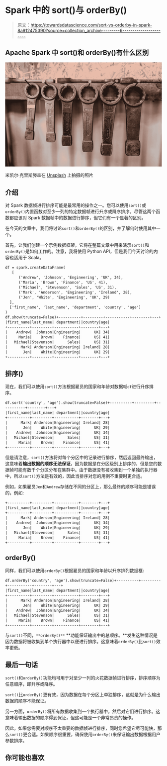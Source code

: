 # Spark 中的 sort()与 orderBy()

> 原文：<https://towardsdatascience.com/sort-vs-orderby-in-spark-8a912475390?source=collection_archive---------6----------------------->

## Apache Spark 中 sort()和 orderBy()有什么区别

![](img/65969e374626ac77cc570cdd7e4de045.png)

米凯尔·克里斯滕森在 [Unsplash](https://unsplash.com/s/photos/order?utm_source=unsplash&utm_medium=referral&utm_content=creditCopyText) 上拍摄的照片

## 介绍

对 Spark 数据帧进行排序可能是最常用的操作之一。您可以使用`sort()`或`orderBy()`内置函数对至少一列的特定数据帧进行升序或降序排序。尽管这两个函数都应该对 Spark 数据帧中的数据进行排序，但它们有一个显著的区别。

在今天的文章中，我们将讨论`sort()`和`orderBy()`的区别，并了解何时使用其中一个。

首先，让我们创建一个示例数据框架，它将在整篇文章中用来演示`sort()`和`orderBy()`是如何工作的。注意，我将使用 Python API，但是我们今天讨论的内容也适用于 Scala。

```
df = spark.createDataFrame(
   [
      ('Andrew', 'Johnson', 'Engineering', 'UK', 34),
      ('Maria', 'Brown', 'Finance', 'US', 41),
      ('Michael', 'Stevenson', 'Sales', 'US', 31),
      ('Mark', 'Anderson', 'Engineering', 'Ireland', 28),
      ('Jen', 'White', 'Engineering', 'UK', 29)
  ],
  ['first_name', 'last_name', 'department', 'country', 'age']
)
df.show(truncate=False)+----------+---------+-----------+--------+---+
|first_name|last_name| department||country|age|
+----------+---------+-----------+--------+---+
|    Andrew|  Johnson|Engineering|      UK| 34|
|     Maria|    Brown|    Finance|      US| 41|
|   Michael|Stevenson|      Sales|      US| 31|
|      Mark| Anderson|Engineering| Ireland| 28|
|       Jen|    White|Engineering|      UK| 29|
+----------+---------+-----------+--------+---+
```

## 排序()

现在，我们可以使用`sort()`方法根据雇员的国家和年龄对数据帧`df`进行升序排序。

```
df.sort('country', 'age').show(truncate=False)+----------+---------+-----------+--------+---+
|first_name|last_name| department||country|age|
+----------+---------+-----------+--------+---+
|      Mark| Anderson|Engineering| Ireland| 28|
|       Jen|    White|Engineering|      UK| 29|
|    Andrew|  Johnson|Engineering|      UK| 34|
|   Michael|Stevenson|      Sales|      US| 31|
|     Maria|    Brown|    Finance|      US| 41|
+----------+---------+-----------+--------+---+
```

但是请注意，`sort()`方法将对每个分区中的记录进行排序，然后返回最终输出，这意味着**输出数据的顺序无法保证**，因为数据是在分区级别上排序的，但是您的数据帧可能有数千个分区分布在集群中。由于数据没有被收集到一个单独的执行器中，所以`sort()`方法是有效的，因此当排序对您的用例不重要时更合适。

例如，如果雇员`Jen`和`Andrew`存储在不同的分区上，那么最终的顺序可能是错误的，例如:

```
+----------+---------+-----------+--------+---+
|first_name|last_name| department||country|age|
+----------+---------+-----------+--------+---+
|      Mark| Anderson|Engineering| Ireland| 28|
|    Andrew|  Johnson|Engineering|      UK| 34|
|       Jen|    White|Engineering|      UK| 29|
|   Michael|Stevenson|      Sales|      US| 31|
|     Maria|    Brown|    Finance|      US| 41|
+----------+---------+-----------+--------+---+
```

## orderBy()

同样，我们可以使用`orderBy()`根据雇员的国家和年龄以升序排列数据框:

```
df.orderBy('country', 'age').show(truncate=False)+----------+---------+-----------+--------+---+
|first_name|last_name| department||country|age|
+----------+---------+-----------+--------+---+
|      Mark| Anderson|Engineering| Ireland| 28|
|       Jen|    White|Engineering|      UK| 29|
|    Andrew|  Johnson|Engineering|      UK| 34|
|   Michael|Stevenson|      Sales|      US| 31|
|     Maria|    Brown|    Finance|      US| 41|
+----------+---------+-----------+--------+---+
```

与`sort()`不同，`**orderBy()**` **功能保证输出中的总顺序。**发生这种情况是因为数据将被收集到单个执行器中以便进行排序。这意味着`orderBy()`比`sort()`效率更低。

## 最后一句话

`sort()`和`orderBy()`功能均可用于对至少一列的火花数据帧进行排序，排序顺序为任意顺序，即升序或降序。

`sort()`比`orderBy()`更有效，因为数据在每个分区上单独排序，这就是为什么输出数据的顺序不能保证。

另一方面，`orderBy()`将所有数据收集到一个执行器中，然后对它们进行排序。这意味着输出数据的顺序得到保证，但这可能是一个非常昂贵的操作。

因此，如果您需要对顺序不太重要的数据帧进行排序，同时您希望它尽可能快，那么`sort()`更合适。如果顺序很重要，确保使用`orderBy()`来保证输出数据根据用户参数排序。

## 你可能也喜欢

</distinct-vs-dropduplicates-in-spark-3e28af1f793c>  </sparksession-vs-sparkcontext-vs-sqlcontext-vs-hivecontext-741d50c9486a>  </how-to-efficiently-re-partition-spark-dataframes-c036e8261418> 